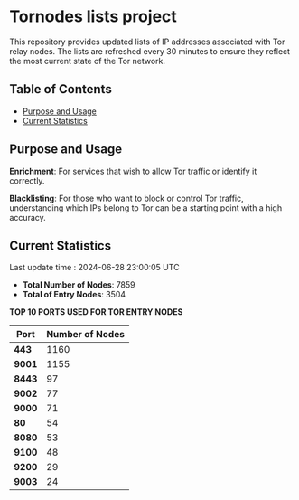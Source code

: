 # Tornodes lists project

This repository provides updated lists of IP addresses associated with Tor relay nodes. The lists are refreshed every 30 minutes to ensure they reflect the most current state of the Tor network.

## Table of Contents

- [Purpose and Usage](#purpose-and-usage)
- [Current Statistics](#current-statistics)


## Purpose and Usage

**Enrichment**: For services that wish to allow Tor traffic or identify it correctly.

**Blacklisting**: For those who want to block or control Tor traffic, understanding which IPs belong to Tor can be a starting point with a high accuracy.

## Current Statistics

Last update time : 2024-06-28 23:00:05 UTC

- **Total Number of Nodes**: 7859
- **Total of Entry Nodes**: 3504

**TOP 10 PORTS USED FOR TOR ENTRY NODES**

| **Port** | **Number of Nodes** |
|------|-----------------|
| **443**   | 1160  |
| **9001**   | 1155  |
| **8443**   | 97  |
| **9002**   | 77  |
| **9000**   | 71  |
| **80**   | 54  |
| **8080**   | 53  |
| **9100**   | 48  |
| **9200**   | 29  |
| **9003**   | 24  |

